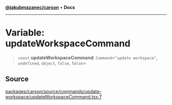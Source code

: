 [**@jakubmazanec/carson**](../README.md) • **Docs**

---

# Variable: updateWorkspaceCommand

> `const` **updateWorkspaceCommand**: `Command`\<`"update workspace"`, `undefined`, `object`,
> `false`, `false`\>

## Source

[packages/carson/source/commands/update-workspace/updateWorkspaceCommand.tsx:7](https://github.com/jakubmazanec/js-tools/blob/45932621a19c677851f8bf60e4a28d217617972b/packages/carson/source/commands/update-workspace/updateWorkspaceCommand.tsx#L7)
